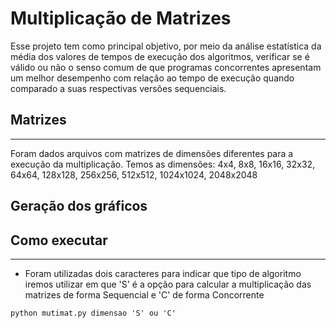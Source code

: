 # Multiplicação de Matrizes

Esse projeto tem como principal objetivo, por meio da análise estatística da média dos valores de tempos de execução dos algoritmos, verificar se é válido ou não o senso comum de que programas concorrentes apresentam um melhor desempenho com relação ao tempo de execução quando comparado a suas respectivas versões sequenciais. 

## Matrizes
---------------
Foram dados arquivos com matrizes de dimensões diferentes para a execução da multiplicação.
Temos as dimensões: 4x4, 8x8, 16x16, 32x32, 64x64, 128x128, 256x256, 512x512, 1024x1024, 2048x2048

## Geração dos gráficos

## Como executar
---------------
* Foram utilizadas dois caracteres para indicar que tipo de algoritmo iremos utilizar em que 'S' é a opção para calcular a multiplicação das matrizes de forma Sequencial e 'C' de forma Concorrente

```python mutimat.py dimensao 'S' ou 'C'```
